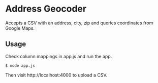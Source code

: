 # Address Geocoder

Accepts a CSV with an address, city, zip and queries coordinates from Google Maps.

## Usage

Check column mappings in app.js and run the app.

```
$ node app.js
```

Then visit http://localhost:4000 to upload a CSV.
